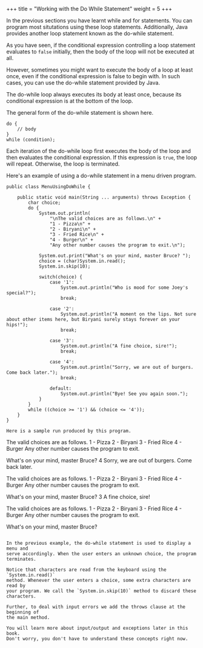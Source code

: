 +++
title = "Working with the Do While Statement"
weight = 5
+++

In the previous sections you have learnt while and for statements. You can
program most situtations using these loop statements. Additionally, Java provides
another loop statement known as the do-while statement.

As you have seen, if the conditional expression controlling a loop statement
evaluates to `false` initially, then the body of the loop will not be executed
at all.

However, sometimes you might want to execute the body of a loop at least
once, even if the conditional expression is false to begin with. In such cases,
you can use the do-while statement provided by Java.

The do-while loop always executes its body at least once, because its conditional
expression is at the bottom of the loop.

The general form of the do-while statement is shown here.
```
do {
    // body
}
while (condition);
```

Each iteration of the do-while loop first executes the body of the loop and
then evaluates the conditional expression. If this expression is `true`, the
loop will repeat. Otherwise, the loop is terminated.

Here's an example of using a do-while statement in a menu driven program.

```
public class MenuUsingDoWhile {
    
    public static void main(String ... arguments) throws Exception {
        char choice;
        do {
            System.out.println(
                "\nThe valid choices are as follows.\n" +
                "1 - Pizza\n" +
                "2 - Biryani\n" +
                "3 - Fried Rice\n" +
                "4 - Burger\n" +
                "Any other number causes the program to exit.\n");
    
            System.out.print("What's on your mind, master Bruce? ");
            choice = (char)System.in.read();
            System.in.skip(10);
            
            switch(choice) {
                case '1':
                    System.out.println("Who is mood for some Joey's special?");
                    break;
                
                case '2':
                    System.out.println("A moment on the lips. Not sure about other items here, but Biryani surely stays forever on your hips!");
                    break;
                    
                case '3':
                    System.out.println("A fine choice, sire!");
                    break;
            
                case '4':
                    System.out.println("Sorry, we are out of burgers. Come back later.");
                    break;
                
                default:
                    System.out.println("Bye! See you again soon.");
            }
        }
        while ((choice >= '1') && (choice <= '4'));
    }
}

Here is a sample run produced by this program.

```
The valid choices are as follows.
1 - Pizza
2 - Biryani
3 - Fried Rice
4 - Burger
Any other number causes the program to exit.

What's on your mind, master Bruce? 4
Sorry, we are out of burgers. Come back later.

The valid choices are as follows.
1 - Pizza
2 - Biryani
3 - Fried Rice
4 - Burger
Any other number causes the program to exit.

What's on your mind, master Bruce? 3
A fine choice, sire!

The valid choices are as follows.
1 - Pizza
2 - Biryani
3 - Fried Rice
4 - Burger
Any other number causes the program to exit.

What's on your mind, master Bruce?
```

In the previous example, the do-while statement is used to display a menu and
serve accordingly. When the user enters an unknown choice, the program terminates.

Notice that characters are read from the keyboard using the `System.in.read()`
method. Whenever the user enters a choice, some extra characters are read by
your program. We call the `System.in.skip(10)` method to discard these characters.

Further, to deal with input errors we add the throws clause at the beginning of
the main method.

You will learn more about input/output and exceptions later in this book.
Don't worry, you don't have to understand these concepts right now.